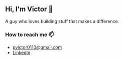 ## Hi, I'm Victor 👋

A guy who loves building stuff that makes a difference.

### How to reach me 📫
- pvictor0110@gmail.com
- [LinkedIn](https://www.linkedin.com/in/victor-purice-dev)
